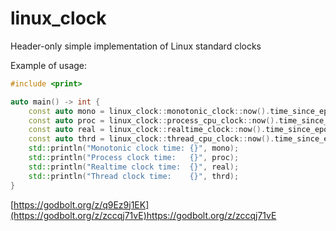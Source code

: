 # linux_clock
Header-only simple implementation of Linux standard clocks

Example of usage:
```cpp
#include <print>

auto main() -> int {
    const auto mono = linux_clock::monotonic_clock::now().time_since_epoch();
    const auto proc = linux_clock::process_cpu_clock::now().time_since_epoch();
    const auto real = linux_clock::realtime_clock::now().time_since_epoch();
    const auto thrd = linux_clock::thread_cpu_clock::now().time_since_epoch();
    std::println("Monotonic clock time: {}", mono);
    std::println("Process clock time:   {}", proc);
    std::println("Realtime clock time:  {}", real);
    std::println("Thread clock time:    {}", thrd);
}
```

[https://godbolt.org/z/q9Ez9j1EK](https://godbolt.org/z/zccqj71vE)https://godbolt.org/z/zccqj71vE

